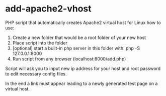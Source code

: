 # add-apache2-vhost
PHP script that automatically creates Apache2 virtual host for Linux
how to use:
1) Create a new folder that would be a root folder of your new host
2) Place script into the folder
3) [optional] start a built-in php server in this folder with: php -S 127.0.0.1:8000
4) Run script from any browser (localhost:8000/add.php)

Script will ask you to input new ip address for your host and root password to edit necessary config files.

In the end a link must appear leading to a newly generated test page on a virtual host.
